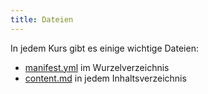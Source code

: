 ```yaml
---
title: Dateien
---
```


In jedem Kurs gibt es einige wichtige Dateien:

 - [manifest.yml](01-manifest) im Wurzelverzeichnis
 - [content.md](02-content) in jedem Inhaltsverzeichnis
